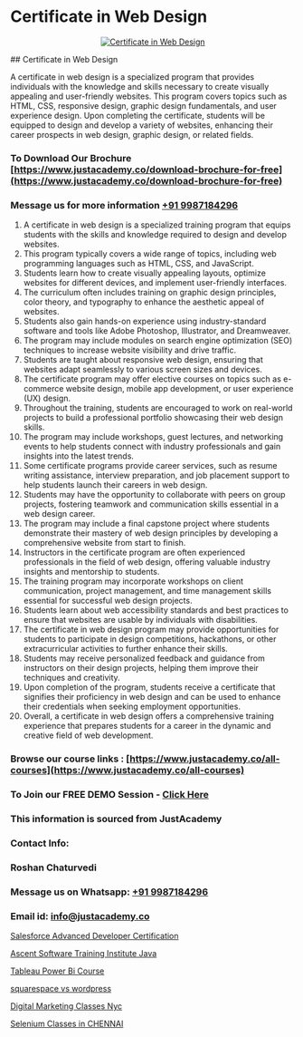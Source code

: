 # Certificate in Web Design

<p align="center">
  <a href="https://justacademy.co/all-courses">
    <img src="https://ibb.co/CngWr2j" alt="Certificate in Web Design">
  </a>
</p>
## Certificate in Web Design

A certificate in web design is a specialized program that provides individuals with the knowledge and skills necessary to create visually appealing and user-friendly websites. This program covers topics such as HTML, CSS, responsive design, graphic design fundamentals, and user experience design. Upon completing the certificate, students will be equipped to design and develop a variety of websites, enhancing their career prospects in web design, graphic design, or related fields.
### To Download Our Brochure [https://www.justacademy.co/download-brochure-for-free](https://www.justacademy.co/download-brochure-for-free)
### Message us for more information [+91 9987184296](https://api.whatsapp.com/send?phone=919987184296)
1) A certificate in web design is a specialized training program that equips students with the skills and knowledge required to design and develop websites.
2) This program typically covers a wide range of topics, including web programming languages such as HTML, CSS, and JavaScript.
3) Students learn how to create visually appealing layouts, optimize websites for different devices, and implement user-friendly interfaces.
4) The curriculum often includes training on graphic design principles, color theory, and typography to enhance the aesthetic appeal of websites.
5) Students also gain hands-on experience using industry-standard software and tools like Adobe Photoshop, Illustrator, and Dreamweaver.
6) The program may include modules on search engine optimization (SEO) techniques to increase website visibility and drive traffic.
7) Students are taught about responsive web design, ensuring that websites adapt seamlessly to various screen sizes and devices.
8) The certificate program may offer elective courses on topics such as e-commerce website design, mobile app development, or user experience (UX) design.
9) Throughout the training, students are encouraged to work on real-world projects to build a professional portfolio showcasing their web design skills.
10) The program may include workshops, guest lectures, and networking events to help students connect with industry professionals and gain insights into the latest trends.
11) Some certificate programs provide career services, such as resume writing assistance, interview preparation, and job placement support to help students launch their careers in web design.
12) Students may have the opportunity to collaborate with peers on group projects, fostering teamwork and communication skills essential in a web design career.
13) The program may include a final capstone project where students demonstrate their mastery of web design principles by developing a comprehensive website from start to finish.
14) Instructors in the certificate program are often experienced professionals in the field of web design, offering valuable industry insights and mentorship to students.
15) The training program may incorporate workshops on client communication, project management, and time management skills essential for successful web design projects.
16) Students learn about web accessibility standards and best practices to ensure that websites are usable by individuals with disabilities.
17) The certificate in web design program may provide opportunities for students to participate in design competitions, hackathons, or other extracurricular activities to further enhance their skills.
18) Students may receive personalized feedback and guidance from instructors on their design projects, helping them improve their techniques and creativity.
19) Upon completion of the program, students receive a certificate that signifies their proficiency in web design and can be used to enhance their credentials when seeking employment opportunities.
20) Overall, a certificate in web design offers a comprehensive training experience that prepares students for a career in the dynamic and creative field of web development.

### Browse our course links : [https://www.justacademy.co/all-courses](https://www.justacademy.co/all-courses) 
### To Join our FREE DEMO Session - [Click Here](https://www.justacademy.co/register-for-course-demo)


### This information is sourced from JustAcademy
### Contact Info:
### Roshan Chaturvedi
### Message us on Whatsapp: [+91 9987184296](https://api.whatsapp.com/send?phone=919987184296)
### Email id: [info@justacademy.co](mailto:info@justacademy.co)
                
[Salesforce Advanced Developer Certification](https://www.linkedin.com/pulse/salesforce-advanced-developer-certification-justacademy-hyderabad-bnpec?trackingId=W9MxUWByD1zkPgz9Pz1wIA%3D%3D&lipi=urn%3Ali%3Apage%3Ad_flagship3_company_admin%3BDVbRKUgIQU%2Bm75jg%2BU5m6w%3D%3D)

[Ascent Software Training Institute Java](https://www.linkedin.com/pulse/ascent-software-training-institute-java-software-training-sunnyvale-5cyjc?trackingId=IZB%2FdmD0Pplr3OfK1UhGDA%3D%3D&lipi=urn%3Ali%3Apage%3Ad_flagship3_company_admin%3BPMbi7PJsSrOfOFf5jCv3gg%3D%3D)

[Tableau Power Bi Course](https://medium.com/@mahi3106/tableau-power-bi-course-09ae78977127)

[squarespace vs wordpress](https://medium.com/@mahi3106/squarespace-vs-wordpress-0d7ffc14e579)

[Digital Marketing Classes Nyc](https://justacademyin.github.io/Articles/Digital-Marketing-Classes-Nyc)

[Selenium Classes in CHENNAI](https://justacademyin.github.io/justacademy/selenium-classes-in-chennai)

